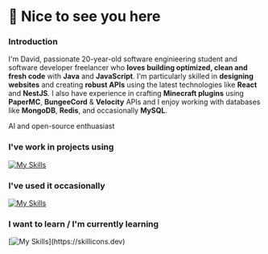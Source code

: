 # 🚀 Nice to see you here 
### **Introduction**
I'm David, passionate 20-year-old software enginieering student and software developer freelancer who **loves building optimized, clean and fresh code** with **Java** and **JavaScript**. I'm particularly skilled in **designing websites** and creating **robust APIs** using the latest technologies like **React** and **NestJS**. I also have experience in crafting **Minecraft plugins** using **PaperMC**, **BungeeCord** & **Velocity** APIs and I enjoy working with databases like **MongoDB**, **Redis**, and occasionally **MySQL**.

AI and open-source enthuasiast

### **I've work in projects using**

[![My Skills](https://skillicons.dev/icons?i=html,css,js,java,gradle,github,git,discord,bots,nodejs,docker,linux,azure,vscode,idea,github,replit,gitlab)](https://skillicons.dev)

### **I've used it occasionally**

[![My Skills](https://skillicons.dev/icons?i=figma,maven,heroku,latex,mongodb,r,raspberrypi)](https://skillicons.dev)

### **I want to learn / I'm currently learning**

[![My Skills](https://skillicons.dev/icons?i=spring,docker,mysql,firebase,rust,kotlin,)](https://skillicons.dev)
